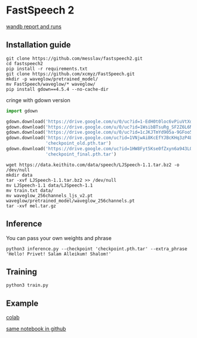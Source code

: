 # FastSpeech 2
[wandb report and runs](https://wandb.ai/messlav/fastspeech/reports/TTS-Fastspeech2--VmlldzozMDQ5NDE1?accessToken=5of000h5qagb5mbnc0qacbx2m8qmffzi07uwcycjkktj5fjbgbpvz4ar1bva7591)
## Installation guide

```console
git clone https://github.com/messlav/fastspeech2.git
cd fastspeech2
pip install -r requirements.txt
git clone https://github.com/xcmyz/FastSpeech.git
mkdir -p waveglow/pretrained_model/
mv FastSpeech/waveglow/* waveglow/
pip install gdown==4.5.4 --no-cache-dir
```

cringe with gdown version
```python
import gdown

gdown.download('https://drive.google.com/u/0/uc?id=1-EdH0t0loc6vPiuVtXdhsDtzygWNSNZx')
gdown.download('https://drive.google.com/u/0/uc?id=1WsibBTsuRg_SF2Z6L6NFRTT-NjEy1oTx')
gdown.download('https://drive.google.com/u/0/uc?id=1cJKJTmYd905a-9GFoo5gKjzhKjUVj83j')
gdown.download('https://drive.google.com/uc?id=1VNjwAi8KcEfYJBcKHq3zP4Lab-DXIKGg',
               'checkpoint_old.pth.tar')
gdown.download('https://drive.google.com/uc?id=1HW8Fyt5Kse0fZxyn6a943LO3ZlulmJmF',
               'checkpoint_final.pth.tar')
```

```console
wget https://data.keithito.com/data/speech/LJSpeech-1.1.tar.bz2 -o /dev/null
mkdir data
tar -xvf LJSpeech-1.1.tar.bz2 >> /dev/null
mv LJSpeech-1.1 data/LJSpeech-1.1
mv train.txt data/
mv waveglow_256channels_ljs_v2.pt waveglow/pretrained_model/waveglow_256channels.pt
tar -xvf mel.tar.gz
```

## Inference

You can pass your own weights and phrase
```console
python3 inference.py --checkpoint 'checkpoint.pth.tar' --extra_phrase 'Hello! Privet! Salam Alleikum! Shalom!'
```

## Training

```console
python3 train.py
```

## Example

[colab](https://colab.research.google.com/drive/1z_2O81Y0kogEWd8QAGccsDHGR_6zAbP3?usp=sharing)

[same notebook in github]()
